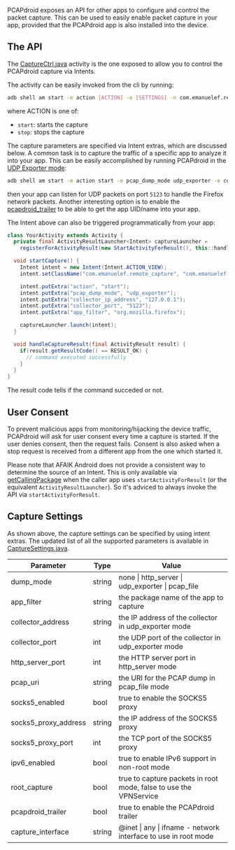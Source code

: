 PCAPdroid exposes an API for other apps to configure and control the packet capture. This can be used to easily enable packet capture in your app, provided that the PCAPdroid app is also installed into the device.

## The API

The [CaptureCtrl.java](https://github.com/emanuele-f/PCAPdroid/blob/master/app/src/main/java/com/emanuelef/remote_capture/activities/CaptureCtrl.java) activity is the one exposed to allow you to control the PCAPdroid capture via Intents.

The activity can be easily invoked from the cli by running:

```bash
adb shell am start -e action [ACTION] -e [SETTINGS] -n com.emanuelef.remote_capture/.activities.CaptureCtrl
```

where ACTION is one of:
  - `start`: starts the capture
  - `stop`: stops the capture

The capture parameters are specified via Intent extras, which are discussed below.
A common task is to capture the traffic of a specific app to analyze it into your app. This can be easily accomplished by running PCAPdroid in the
[UDP Exporter mode](https://emanuele-f.github.io/PCAPdroid/dump_modes#24-udp-exporter):

```bash
adb shell am start -e action start -e pcap_dump_mode udp_exporter -e collector_ip_address 127.0.0.1 -e collector_port 5123 -e app_filter org.mozilla.firefox -n com.emanuelef.remote_capture/.activities.CaptureCtrl
```

then your app can listen for UDP packets on port `5123` to handle the Firefox network packets.
Another interesting option is to enable the [pcapdroid_trailer](https://emanuele-f.github.io/PCAPdroid/advanced_features#45-pcapdroid-trailer) to be able to get the app UID/name into your app.

The Intent above can also be triggered programmatically from your app:

```java
class YourActivity extends Activity {
  private final ActivityResultLauncher<Intent> captureLauncher =
    registerForActivityResult(new StartActivityForResult(), this::handleCaptureResult);

  void startCapture() {
    Intent intent = new Intent(Intent.ACTION_VIEW);
    intent.setClassName("com.emanuelef.remote_capture", "com.emanuelef.remote_capture.activities.CaptureCtrl");

    intent.putExtra("action", "start");
    intent.putExtra("pcap_dump_mode", "udp_exporter");
    intent.putExtra("collector_ip_address", "127.0.0.1");
    intent.putExtra("collector_port", "5123");
    intent.putExtra("app_filter", "org.mozilla.firefox");

    captureLauncher.launch(intent);
  }

  void handleCaptureResult(final ActivityResult result) {
    if(result.getResultCode() == RESULT_OK) {
      // command executed successfully
    }
  }
}
```

The result code tells if the command succeded or not.

## User Consent

To prevent malicious apps from monitoring/hijacking the device traffic, PCAPdroid will ask for user consent every time a capture is started. If the user denies consent, then the request fails.
Consent is also asked when a stop request is received from a different app from the one which started it.

Please note that AFAIK Android does not provide a consistent way to determine the source of an Intent.
This is only available via [getCallingPackage](https://developer.android.com/reference/android/app/Activity#getCallingPackage()) when the caller app uses `startActivityForResult` (or the equivalent `ActivityResultLauncher`). So it's adviced to always invoke the API via `startActivityForResult`.

## Capture Settings

As shown above, the capture settings can be specified by using intent extras. The updated list of all the supported parameters is available in
[CaptureSettings.java](https://github.com/emanuele-f/PCAPdroid/blob/master/app/src/main/java/com/emanuelef/remote_capture/model/CaptureSettings.java).

| Parameter            | Type   | Value                                                             |
|----------------------|--------|-------------------------------------------------------------------|
| dump_mode            | string | none \| http_server \| udp_exporter \| pcap_file                  |
| app_filter           | string | the package name of the app to capture                            |
| collector_address    | string | the IP address of the collector in udp_exporter mode              |
| collector_port       | int    | the UDP port of the collector in udp_exporter mode                |
| http_server_port     | int    | the HTTP server port in http_server mode                          |
| pcap_uri             | string | the URI for the PCAP dump in pcap_file mode                       |
| socks5_enabled       | bool   | true to enable the SOCKS5 proxy                                   |
| socks5_proxy_address | string | the IP address of the SOCKS5 proxy                                |
| socks5_proxy_port    | int    | the TCP port of the SOCKS5 proxy                                  |
| ipv6_enabled         | bool   | true to enable IPv6 support in non-root mode                      |
| root_capture         | bool   | true to capture packets in root mode, false to use the VPNService |
| pcapdroid_trailer    | bool   | true to enable the PCAPdroid trailer                              |
| capture_interface    | string | @inet \| any \| ifname - network interface to use in root mode    |
